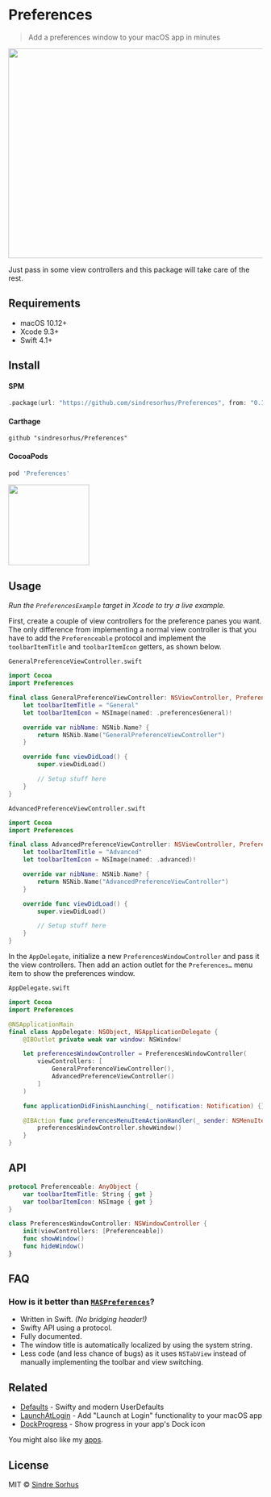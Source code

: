 # Preferences

> Add a preferences window to your macOS app in minutes

<img src="screenshot.gif" width="628" height="416">

Just pass in some view controllers and this package will take care of the rest.


## Requirements

- macOS 10.12+
- Xcode 9.3+
- Swift 4.1+


## Install

#### SPM

```swift
.package(url: "https://github.com/sindresorhus/Preferences", from: "0.1.0")
```

#### Carthage

```
github "sindresorhus/Preferences"
```

#### CocoaPods

```ruby
pod 'Preferences'
```

<a href="https://www.patreon.com/sindresorhus">
	<img src="https://c5.patreon.com/external/logo/become_a_patron_button@2x.png" width="160">
</a>


## Usage

*Run the `PreferencesExample` target in Xcode to try a live example.*

First, create a couple of view controllers for the preference panes you want. The only difference from implementing a normal view controller is that you have to add the `Preferenceable` protocol and implement the `toolbarItemTitle` and `toolbarItemIcon` getters, as shown below.

`GeneralPreferenceViewController.swift`

```swift
import Cocoa
import Preferences

final class GeneralPreferenceViewController: NSViewController, Preferenceable {
	let toolbarItemTitle = "General"
	let toolbarItemIcon = NSImage(named: .preferencesGeneral)!

	override var nibName: NSNib.Name? {
		return NSNib.Name("GeneralPreferenceViewController")
	}

	override func viewDidLoad() {
		super.viewDidLoad()

		// Setup stuff here
	}
}
```

`AdvancedPreferenceViewController.swift`

```swift
import Cocoa
import Preferences

final class AdvancedPreferenceViewController: NSViewController, Preferenceable {
	let toolbarItemTitle = "Advanced"
	let toolbarItemIcon = NSImage(named: .advanced)!

	override var nibName: NSNib.Name? {
		return NSNib.Name("AdvancedPreferenceViewController")
	}

	override func viewDidLoad() {
		super.viewDidLoad()

		// Setup stuff here
	}
}
```

In the `AppDelegate`, initialize a new `PreferencesWindowController` and pass it the view controllers. Then add an action outlet for the `Preferences…` menu item to show the preferences window.

`AppDelegate.swift`

```swift
import Cocoa
import Preferences

@NSApplicationMain
final class AppDelegate: NSObject, NSApplicationDelegate {
	@IBOutlet private weak var window: NSWindow!

	let preferencesWindowController = PreferencesWindowController(
		viewControllers: [
			GeneralPreferenceViewController(),
			AdvancedPreferenceViewController()
		]
	)

	func applicationDidFinishLaunching(_ notification: Notification) {}

	@IBAction func preferencesMenuItemActionHandler(_ sender: NSMenuItem) {
		preferencesWindowController.showWindow()
	}
}
```


## API

```swift
protocol Preferenceable: AnyObject {
	var toolbarItemTitle: String { get }
	var toolbarItemIcon: NSImage { get }
}

class PreferencesWindowController: NSWindowController {
	init(viewControllers: [Preferenceable])
	func showWindow()
	func hideWindow()
}
```


## FAQ

### How is it better than [`MASPreferences`](https://github.com/shpakovski/MASPreferences)?

- Written in Swift. *(No bridging header!)*
- Swifty API using a protocol.
- Fully documented.
- The window title is automatically localized by using the system string.
- Less code (and less chance of bugs) as it uses `NSTabView` instead of manually implementing the toolbar and view switching.


## Related

- [Defaults](https://github.com/sindresorhus/Defaults) - Swifty and modern UserDefaults
- [LaunchAtLogin](https://github.com/sindresorhus/LaunchAtLogin) - Add "Launch at Login" functionality to your macOS app
- [DockProgress](https://github.com/sindresorhus/DockProgress) - Show progress in your app's Dock icon

You might also like my [apps](https://sindresorhus.com/#apps).


## License

MIT © [Sindre Sorhus](https://sindresorhus.com)
